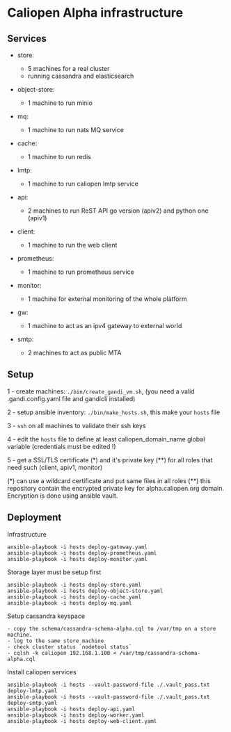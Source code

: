 Caliopen Alpha infrastructure
=============================

Services
--------

- store:
	- 5 machines for a real cluster
	- running cassandra and elasticsearch

- object-store:
	- 1 machine to run minio

- mq:
	- 1 machine to run nats MQ service

- cache:
	- 1 machine to run redis

- lmtp:
	- 1 machine to run caliopen lmtp service

- api:
	- 2 machines to run ReST API go version (apiv2) and python one (apiv1)

- client:
	- 1 machine to run the web client

- prometheus:
	- 1 machine to run prometheus service

- monitor:
	- 1 machine for external monitoring of the whole platform

- gw:
	- 1 machine to act as an ipv4 gateway to external world

- smtp:
    - 2 machines to act as public MTA

Setup
-----

1 - create machines: `./bin/create_gandi_vm.sh`, (you need a valid .gandi.config.yaml file and gandicli installed)

2 - setup ansible inventory: `./bin/make_hosts.sh`, this make your `hosts` file

3 - `ssh` on all machines to validate their ssh keys

4 - edit the `hosts` file to define at least caliopen_domain_name global variable (credentials must be edited !)

5 - get a SSL/TLS certificate (*) and it's private key (**) for all roles that need such (client, apiv1, monitor)

(*) can use a wildcard certificate and put same files in all roles
(**) this repository contain the encrypted private key for alpha.caliopen.org domain. Encryption is done using ansible vault.

Deployment
----------

Infrastructure

```
ansible-playbook -i hosts deploy-gateway.yaml
ansible-playbook -i hosts deploy-prometheus.yaml
ansible-playbook -i hosts deploy-monitor.yaml
```
Storage layer must be setup first

```
ansible-playbook -i hosts deploy-store.yaml
ansible-playbook -i hosts deploy-object-store.yaml
ansible-playbook -i hosts deploy-cache.yaml
ansible-playbook -i hosts deploy-mq.yaml
```

Setup cassandra keyspace

```
- copy the schema/cassandra-schema-alpha.cql to /var/tmp on a store machine.
- log to the same store machine
- check cluster status `nodetool status`
- cqlsh -k caliopen 192.168.1.100 < /var/tmp/cassandra-schema-alpha.cql
```

Install caliopen services

```
ansible-playbook -i hosts --vault-password-file ./.vault_pass.txt deploy-lmtp.yaml
ansible-playbook -i hosts --vault-password-file ./.vault_pass.txt deploy-smtp.yaml
ansible-playbook -i hosts deploy-api.yaml
ansible-playbook -i hosts deploy-worker.yaml
ansible-playbook -i hosts deploy-web-client.yaml
```